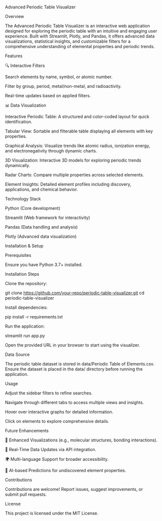 Advanced Periodic Table Visualizer

Overview

The Advanced Periodic Table Visualizer is an interactive web application designed for exploring the periodic table with an intuitive and engaging user experience. Built with Streamlit, Plotly, and Pandas, it offers advanced data visualizations, statistical insights, and customizable filters for a comprehensive understanding of elemental properties and periodic trends.

Features

🔍 Interactive Filters

Search elements by name, symbol, or atomic number.

Filter by group, period, metal/non-metal, and radioactivity.

Real-time updates based on applied filters.

📊 Data Visualization

Interactive Periodic Table: A structured and color-coded layout for quick identification.

Tabular View: Sortable and filterable table displaying all elements with key properties.

Graphical Analysis: Visualize trends like atomic radius, ionization energy, and electronegativity through dynamic charts.

3D Visualization: Interactive 3D models for exploring periodic trends dynamically.

Radar Charts: Compare multiple properties across selected elements.

Element Insights: Detailed element profiles including discovery, applications, and chemical behavior.

Technology Stack

Python (Core development)

Streamlit (Web framework for interactivity)

Pandas (Data handling and analysis)

Plotly (Advanced data visualization)

Installation & Setup

Prerequisites

Ensure you have Python 3.7+ installed.

Installation Steps

Clone the repository:

git clone https://github.com/your-repo/periodic-table-visualizer.git
cd periodic-table-visualizer

Install dependencies:

pip install -r requirements.txt

Run the application:

streamlit run app.py

Open the provided URL in your browser to start using the visualizer.

Data Source

The periodic table dataset is stored in data/Periodic Table of Elements.csv. Ensure the dataset is placed in the data/ directory before running the application.

Usage

Adjust the sidebar filters to refine searches.

Navigate through different tabs to access multiple views and insights.

Hover over interactive graphs for detailed information.

Click on elements to explore comprehensive details.

Future Enhancements

🧪 Enhanced Visualizations (e.g., molecular structures, bonding interactions).

📡 Real-Time Data Updates via API integration.

🌍 Multi-language Support for broader accessibility.

🔬 AI-based Predictions for undiscovered element properties.

Contributions

Contributions are welcome! Report issues, suggest improvements, or submit pull requests.

License

This project is licensed under the MIT License.

